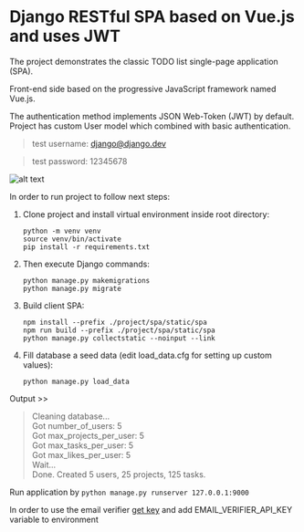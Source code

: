 # Django RESTful SPA based on Vue.js and uses JWT

The project demonstrates the classic TODO list single-page application (SPA).

Front-end side based on the progressive JavaScript framework named Vue.js.

The authentication method implements JSON Web-Token (JWT) by default.
Project has custom User model which combined with basic authentication.

> test username: django@django.dev

> test password: 12345678

![alt text](https://raw.githubusercontent.com/oleksiivelychko/django-vue/master/screenshot.png)

In order to run project to follow next steps:

1. Clone project and install virtual environment inside root directory:

    ```
    python -m venv venv
    source venv/bin/activate
    pip install -r requirements.txt
    ```

2. Then execute Django commands:

    ```
    python manage.py makemigrations
    python manage.py migrate
    ```

3. Build client SPA:

   ```
   npm install --prefix ./project/spa/static/spa
   npm run build --prefix ./project/spa/static/spa
   python manage.py collectstatic --noinput --link
   ```
   
4. Fill database a seed data (edit load_data.cfg for setting up custom values):

   ```
   python manage.py load_data
   ```

Output >>
> Cleaning database...<br>
> Got number_of_users: 5<br>
> Got max_projects_per_user: 5<br>
> Got max_tasks_per_user: 5<br>
> Got max_likes_per_user: 5<br>
> Wait...<br>
> Done. Created 5 users, 25 projects, 125 tasks.<br>


Run application by `python manage.py runserver 127.0.0.1:9000`

In order to use the email verifier <a href="https://verify-email.org" target="_blank">get key</a> and add EMAIL_VERIFIER_API_KEY variable to environment
